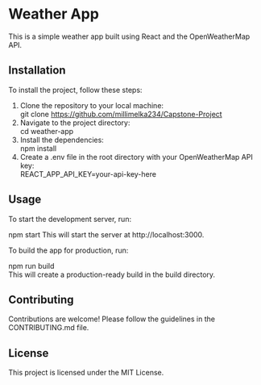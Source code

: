 # Weather App
This is a simple weather app built using React and the OpenWeatherMap API.

## Installation
To install the project, follow these steps:

1. Clone the repository to your local machine: <br />
git clone https://github.com/millimelka234/Capstone-Project
2. Navigate to the project directory: <br />
cd weather-app
3. Install the dependencies: <br />
npm install
4. Create a .env file in the root directory with your OpenWeatherMap API key: <br />
REACT_APP_API_KEY=your-api-key-here

## Usage
To start the development server, run:

npm start
This will start the server at http://localhost:3000.

To build the app for production, run:

npm run build <br />
This will create a production-ready build in the build directory.

## Contributing
Contributions are welcome! Please follow the guidelines in the CONTRIBUTING.md file.

## License
This project is licensed under the MIT License.
